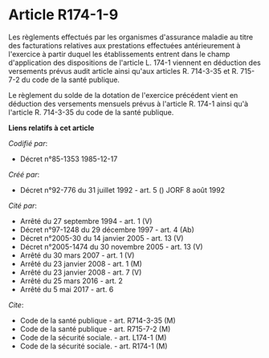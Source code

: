 # Article R174-1-9

Les règlements effectués par les organismes d'assurance maladie au titre des facturations relatives aux prestations
effectuées antérieurement à l'exercice à partir duquel les établissements entrent dans le champ d'application des
dispositions de l'article L. 174-1 viennent en déduction des versements prévus audit article ainsi qu'aux articles R.
714-3-35 et R. 715-7-2 du code de la santé publique.

Le règlement du solde de la dotation de l'exercice précédent vient en déduction des versements mensuels prévus à l'article R.
174-1 ainsi qu'à l'article R. 714-3-35 du code de la santé publique.

**Liens relatifs à cet article**

_Codifié par_:

  - Décret n°85-1353 1985-12-17

_Créé par_:

  - Décret n°92-776 du 31 juillet 1992 - art. 5 () JORF 8 août 1992

_Cité par_:

  - Arrêté du 27 septembre 1994 - art. 1 (V)
  - Décret n°97-1248 du 29 décembre 1997 - art. 4 (Ab)
  - Décret n°2005-30 du 14 janvier 2005 - art. 13 (V)
  - Décret n°2005-1474 du 30 novembre 2005 - art. 13 (V)
  - Arrêté du 30 mars 2007 - art. 1 (V)
  - Arrêté du 23 janvier 2008 - art. 1 (M)
  - Arrêté du 23 janvier 2008 - art. 7 (V)
  - Arrêté du 25 mars 2016 - art. 2
  - Arrêté du 5 mai 2017 - art. 6

_Cite_:

  - Code de la santé publique - art. R714-3-35 (M)
  - Code de la santé publique - art. R715-7-2 (M)
  - Code de la sécurité sociale. - art. L174-1 (M)
  - Code de la sécurité sociale. - art. R174-1 (M)
